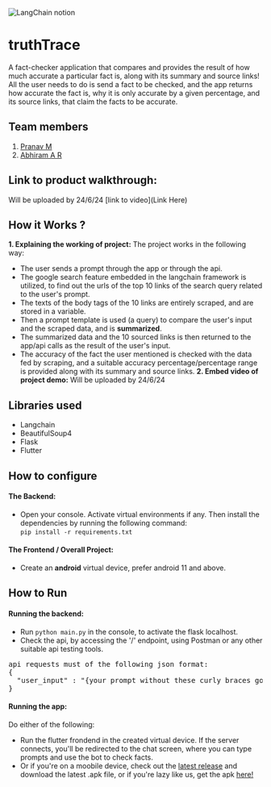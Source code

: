 

![LangChain notion](https://github.com/TH-Activities/saturday-hack-night-template/assets/117498997/af58a18d-932c-4ee7-870b-20820cfa3f3f)




# truthTrace
A fact-checker application that compares and provides the result of how much accurate a particular fact is, along with its summary and source links! All the user needs to do is send a fact to be checked, and the app returns how accurate the fact is, why it is only accurate by a given percentage, and its source links, that claim the facts to be accurate.

## Team members
1. [Pranav M](https://github.com/trulyPranav)
2. [Abhiram A R](https://github.com/AbhiramAnanthu)
## Link to product walkthrough:
Will be uploaded by 24/6/24
[link to video](Link Here)
## How it Works ?
**1. Explaining the working of project:**
The project works in the following way:
- The user sends a prompt through the app or through the api.
- The google search feature embedded in the langchain framework is utilized, to find out the urls of the top 10 links of the search query related to the user's prompt.
- The texts of the body tags of the 10 links are entirely scraped, and are stored in a variable.
- Then a prompt template is used (a query) to compare the user's input and the scraped data, and is **summarized**.
- The summarized data and the 10 sourced links is then returned to the app/api calls as the result of the user's input.
- The accuracy of the fact the user mentioned is checked with the data fed by scraping, and a suitable accuracy percentage/percentage range is provided along with its summary and source links. 
**2. Embed video of project demo:**
Will be uploaded by 24/6/24
## Libraries used
- Langchain
- BeautifulSoup4
- Flask
- Flutter

## How to configure

#### The Backend:
- Open your console. Activate virtual environments if any. Then install the dependencies by running the following command:<br> ```pip install -r requirements.txt```

#### The Frontend / Overall Project:
- Create an **android** virtual device, prefer android 11 and above.

## How to Run

#### Running the backend:
- Run ```python main.py``` in the console, to activate the flask localhost.
- Check the api, by accessing the '/' endpoint, using Postman or any other suitable api testing tools.
<pre>api requests must of the following json format:
{
  "user_input" : "{your prompt without these curly braces goes here}"
}</pre>

#### Running the app:
Do either of the following:
- Run the flutter frondend in the created virtual device. If the server connects, you'll be redirected to the chat screen, where you can type prompts and use the bot to check facts.
- Or if you're on a moobile device, check out the [latest release](https://github.com/trulyPranav/truthTrace-SHN/releases/latest) and download the latest .apk file, or if you're lazy like us, get the apk [here!]([https://github.com/trulyPranav/truthTrace-SHN/releases/latest](https://github.com/trulyPranav/truthTrace-SHN/releases/download/release1/truthTrace.apk))
